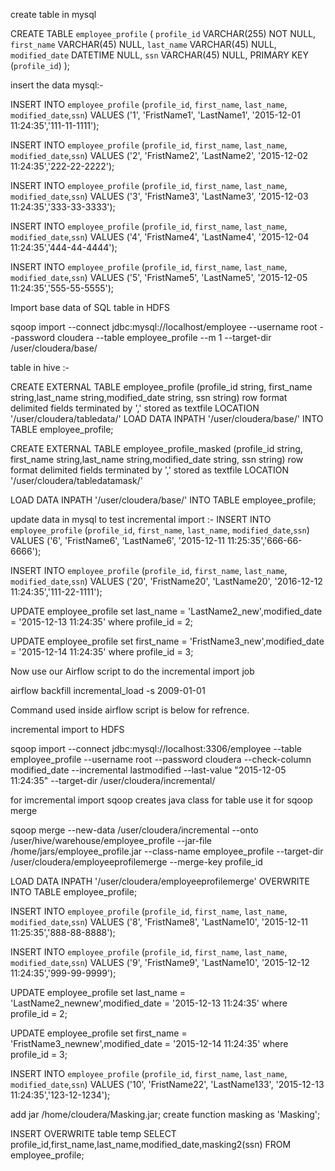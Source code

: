 create table in mysql

CREATE TABLE `employee_profile` (
`profile_id` VARCHAR(255) NOT NULL,
`first_name` VARCHAR(45) NULL,
`last_name` VARCHAR(45) NULL,
`modified_date` DATETIME NULL,
`ssn` VARCHAR(45) NULL,
PRIMARY KEY (`profile_id`) );


insert the data mysql:-

INSERT INTO `employee_profile` (`profile_id`, `first_name`, `last_name`, `modified_date`,`ssn`) VALUES ('1', 'FristName1', 'LastName1', '2015-12-01 11:24:35','111-11-1111');

INSERT INTO `employee_profile` (`profile_id`, `first_name`, `last_name`, `modified_date`,`ssn`) VALUES ('2', 'FristName2', 'LastName2', '2015-12-02 11:24:35','222-22-2222');

INSERT INTO `employee_profile` (`profile_id`, `first_name`, `last_name`, `modified_date`,`ssn`) VALUES ('3', 'FristName3', 'LastName3', '2015-12-03 11:24:35','333-33-3333');

INSERT INTO `employee_profile` (`profile_id`, `first_name`, `last_name`, `modified_date`,`ssn`) VALUES ('4', 'FristName4', 'LastName4', '2015-12-04 11:24:35','444-44-4444');

INSERT INTO `employee_profile` (`profile_id`, `first_name`, `last_name`, `modified_date`,`ssn`) VALUES ('5', 'FristName5', 'LastName5', '2015-12-05 11:24:35','555-55-5555');



Import base data of SQL table in HDFS

sqoop import --connect jdbc:mysql://localhost/employee --username root --password cloudera --table employee_profile --m 1 --target-dir /user/cloudera/base/


table in hive :-


CREATE EXTERNAL TABLE employee_profile (profile_id string, first_name string,last_name string,modified_date string, ssn string) row format delimited fields terminated by ',' stored as textfile LOCATION '/user/cloudera/tabledata/'
LOAD DATA INPATH '/user/cloudera/base/' INTO TABLE employee_profile;

CREATE EXTERNAL TABLE employee_profile_masked (profile_id string, first_name string,last_name string,modified_date string, ssn string) row format delimited fields terminated by ',' stored as textfile LOCATION '/user/cloudera/tabledatamask/'

LOAD DATA INPATH '/user/cloudera/base/' INTO TABLE employee_profile;


update data in mysql to test incremental import :-
INSERT INTO `employee_profile` (`profile_id`, `first_name`, `last_name`, `modified_date`,`ssn`) VALUES ('6', 'FristName6', 'LastName6', '2015-12-11 11:25:35','666-66-6666');

INSERT INTO `employee_profile` (`profile_id`, `first_name`, `last_name`, `modified_date`,`ssn`) VALUES ('20', 'FristName20', 'LastName20', '2016-12-12 11:24:35','111-22-1111');

UPDATE employee_profile set last_name = 'LastName2_new',modified_date = '2015-12-13 11:24:35' where profile_id = 2;

UPDATE employee_profile set first_name = 'FristName3_new',modified_date = '2015-12-14 11:24:35' where profile_id = 3;

Now use our Airflow script to do the incremental import job


airflow backfill incremental_load -s 2009-01-01




Command used inside airflow script is below for refrence.

incremental import to HDFS

sqoop import --connect jdbc:mysql://localhost:3306/employee --table employee_profile --username root --password cloudera --check-column modified_date --incremental lastmodified --last-value "2015-12-05 11:24:35" --target-dir /user/cloudera/incremental/


for imcremental import sqoop creates java class for table use it for sqoop merge

sqoop merge --new-data /user/cloudera/incremental --onto /user/hive/warehouse/employee_profile --jar-file /home/jars/employee_profile.jar --class-name employee_profile --target-dir /user/cloudera/employeeprofilemerge --merge-key profile_id

LOAD DATA INPATH '/user/cloudera/employeeprofilemerge' OVERWRITE INTO TABLE employee_profile;


INSERT INTO `employee_profile` (`profile_id`, `first_name`, `last_name`, `modified_date`,`ssn`) VALUES ('8', 'FristName8', 'LastName10', '2015-12-11 11:25:35','888-88-8888');

INSERT INTO `employee_profile` (`profile_id`, `first_name`, `last_name`, `modified_date`,`ssn`) VALUES ('9', 'FristName9', 'LastName10', '2015-12-12 11:24:35','999-99-9999');

UPDATE employee_profile set last_name = 'LastName2_newnew',modified_date = '2015-12-13 11:24:35' where profile_id = 2;

UPDATE employee_profile set first_name = 'FristName3_newnew',modified_date = '2015-12-14 11:24:35' where profile_id = 3;

INSERT INTO `employee_profile` (`profile_id`, `first_name`, `last_name`, `modified_date`,`ssn`) VALUES ('10', 'FristName22', 'LastName133', '2015-12-13 11:24:35','123-12-1234');

add jar /home/cloudera/Masking.jar;
create function masking as 'Masking';


INSERT OVERWRITE table temp SELECT profile_id,first_name,last_name,modified_date,masking2(ssn) FROM employee_profile;



